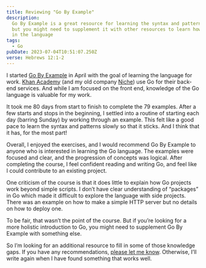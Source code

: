```yaml
---
title: Reviewing "Go By Example"
description:
  Go By Example is a great resource for learning the syntax and patterns of Go,
  but you might need to supplement it with other resources to learn how to work
  in the language
tags:
  - Go
pubDate: 2023-07-04T10:51:07.250Z
verse: Hebrews 12:1-2
---
```


I started [Go By Example](https://gobyexample.com/) in April with the goal of
learning the language for work. [Khan Academy](https://khanacademy.org) (and my
old company [Niche](https://niche.com)) use Go for their back-end services. And
while I am focused on the front end, knowledge of the Go language is valuable
for my work.

It took me 80 days from start to finish to complete the 79 examples. After a few
starts and stops in the beginning, I settled into a routine of starting each day
(barring Sunday) by working through an example. This felt like a good pace to
learn the syntax and patterns slowly so that it sticks. And I think that it has,
for the most part!

Overall, I enjoyed the exercises, and I would recommend Go By Example to anyone
who is interested in learning the Go language. The examples were focused and
clear, and the progression of concepts was logical. After completing the course,
I feel confident reading and writing Go, and feel like I could contribute to an
existing project.

One criticism of the course is that it does little to explain how Go projects
work beyond simple scripts. I don’t have clear understanding of “packages” in Go
which made it difficult to explore the language with side projects. There was an
example on how to make a simple HTTP server but no details on how to deploy one.

To be fair, that wasn’t the point of the course. But if you’re looking for a
more holistic introduction to Go, you might need to supplement Go By Example
with something else.

So I’m looking for an additional resource to fill in some of those knowledge
gaps. If you have any recommendations, [please let me
know](mailto:sean@seanmcp.com?subject=Go%20Resources). Otherwise, I’ll write again
when I have found something that works well.
